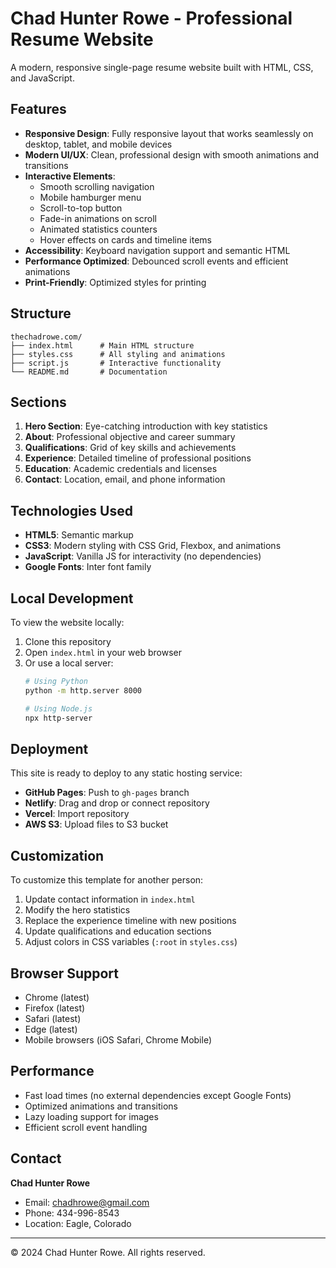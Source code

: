 # Chad Hunter Rowe - Professional Resume Website

A modern, responsive single-page resume website built with HTML, CSS, and JavaScript.

## Features

- **Responsive Design**: Fully responsive layout that works seamlessly on desktop, tablet, and mobile devices
- **Modern UI/UX**: Clean, professional design with smooth animations and transitions
- **Interactive Elements**:
  - Smooth scrolling navigation
  - Mobile hamburger menu
  - Scroll-to-top button
  - Fade-in animations on scroll
  - Animated statistics counters
  - Hover effects on cards and timeline items
- **Accessibility**: Keyboard navigation support and semantic HTML
- **Performance Optimized**: Debounced scroll events and efficient animations
- **Print-Friendly**: Optimized styles for printing

## Structure

```
thechadrowe.com/
├── index.html      # Main HTML structure
├── styles.css      # All styling and animations
├── script.js       # Interactive functionality
└── README.md       # Documentation
```

## Sections

1. **Hero Section**: Eye-catching introduction with key statistics
2. **About**: Professional objective and career summary
3. **Qualifications**: Grid of key skills and achievements
4. **Experience**: Detailed timeline of professional positions
5. **Education**: Academic credentials and licenses
6. **Contact**: Location, email, and phone information

## Technologies Used

- **HTML5**: Semantic markup
- **CSS3**: Modern styling with CSS Grid, Flexbox, and animations
- **JavaScript**: Vanilla JS for interactivity (no dependencies)
- **Google Fonts**: Inter font family

## Local Development

To view the website locally:

1. Clone this repository
2. Open `index.html` in your web browser
3. Or use a local server:
   ```bash
   # Using Python
   python -m http.server 8000

   # Using Node.js
   npx http-server
   ```

## Deployment

This site is ready to deploy to any static hosting service:

- **GitHub Pages**: Push to `gh-pages` branch
- **Netlify**: Drag and drop or connect repository
- **Vercel**: Import repository
- **AWS S3**: Upload files to S3 bucket

## Customization

To customize this template for another person:

1. Update contact information in `index.html`
2. Modify the hero statistics
3. Replace the experience timeline with new positions
4. Update qualifications and education sections
5. Adjust colors in CSS variables (`:root` in `styles.css`)

## Browser Support

- Chrome (latest)
- Firefox (latest)
- Safari (latest)
- Edge (latest)
- Mobile browsers (iOS Safari, Chrome Mobile)

## Performance

- Fast load times (no external dependencies except Google Fonts)
- Optimized animations and transitions
- Lazy loading support for images
- Efficient scroll event handling

## Contact

**Chad Hunter Rowe**
- Email: chadhrowe@gmail.com
- Phone: 434-996-8543
- Location: Eagle, Colorado

---

© 2024 Chad Hunter Rowe. All rights reserved.
